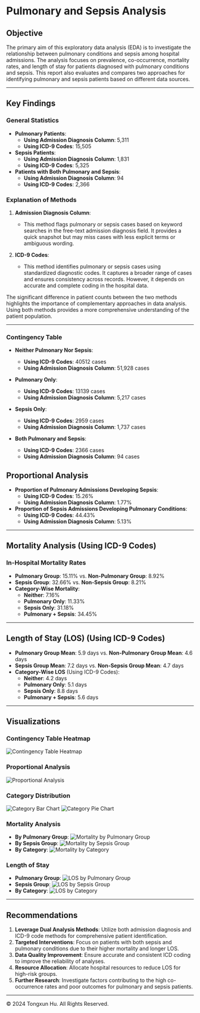 # Pulmonary and Sepsis Analysis

## Objective
The primary aim of this exploratory data analysis (EDA) is to investigate the relationship between pulmonary conditions and sepsis among hospital admissions. The analysis focuses on prevalence, co-occurrence, mortality rates, and length of stay for patients diagnosed with pulmonary conditions and sepsis. This report also evaluates and compares two approaches for identifying pulmonary and sepsis patients based on different data sources.

---

## Key Findings

### General Statistics
- **Pulmonary Patients**:
  - **Using Admission Diagnosis Column**: 5,311
  - **Using ICD-9 Codes**: 15,505
- **Sepsis Patients**:
  - **Using Admission Diagnosis Column**: 1,831
  - **Using ICD-9 Codes**: 5,325
- **Patients with Both Pulmonary and Sepsis**:
  - **Using Admission Diagnosis Column**: 94
  - **Using ICD-9 Codes**: 2,366

### Explanation of Methods
1. **Admission Diagnosis Column**:
   - This method flags pulmonary or sepsis cases based on keyword searches in the free-text admission diagnosis field. It provides a quick snapshot but may miss cases with less explicit terms or ambiguous wording.
   
2. **ICD-9 Codes**:
   - This method identifies pulmonary or sepsis cases using standardized diagnostic codes. It captures a broader range of cases and ensures consistency across records. However, it depends on accurate and complete coding in the hospital data.

The significant difference in patient counts between the two methods highlights the importance of complementary approaches in data analysis. Using both methods provides a more comprehensive understanding of the patient population.

---

### Contingency Table
- **Neither Pulmonary Nor Sepsis**: 
    - **Using ICD-9 Codes**: 40512 cases
    - **Using Admission Diagnosis Column**: 51,928 cases

- **Pulmonary Only**: 
    - **Using ICD-9 Codes**: 13139 cases
    - **Using Admission Diagnosis Column**: 5,217 cases
- **Sepsis Only**: 
    - **Using ICD-9 Codes**: 2959 cases
    - **Using Admission Diagnosis Column**: 1,737 cases
- **Both Pulmonary and Sepsis**: 
    - **Using ICD-9 Codes**: 2366 cases
    - **Using Admission Diagnosis Column**: 94 cases


## Proportional Analysis
- **Proportion of Pulmonary Admissions Developing Sepsis**: 
  - **Using ICD-9 Codes**: 15.26%
  - **Using Admission Diagnosis Column**: 1.77%
- **Proportion of Sepsis Admissions Developing Pulmonary Conditions**: 
  - **Using ICD-9 Codes**: 44.43%
  - **Using Admission Diagnosis Column**: 5.13%


---

## Mortality Analysis (Using ICD-9 Codes)
### In-Hospital Mortality Rates
- **Pulmonary Group**: 15.11% vs. **Non-Pulmonary Group**: 8.92%
- **Sepsis Group**: 32.66% vs. **Non-Sepsis Group**: 8.21%
- **Category-Wise Mortality**:
  - **Neither**: 7.16%
  - **Pulmonary Only**: 11.33%
  - **Sepsis Only**: 31.18%
  - **Pulmonary + Sepsis**: 34.45%

---

## Length of Stay (LOS) (Using ICD-9 Codes)
- **Pulmonary Group Mean**: 5.9 days vs. **Non-Pulmonary Group Mean**: 4.6 days
- **Sepsis Group Mean**: 7.2 days vs. **Non-Sepsis Group Mean**: 4.7 days
- **Category-Wise LOS** (Using ICD-9 Codes):
  - **Neither**: 4.2 days
  - **Pulmonary Only**: 5.1 days
  - **Sepsis Only**: 8.8 days
  - **Pulmonary + Sepsis**: 5.6 days

---

## Visualizations
### Contingency Table Heatmap
![Contingency Table Heatmap](images/contingency_table.png)

### Proportional Analysis
![Proportional Analysis](images/proportional_analysis.png)

### Category Distribution
![Category Bar Chart](images/category_bar_chart.png)
![Category Pie Chart](images/category_pie_chart.png)

### Mortality Analysis
- **By Pulmonary Group**:
  ![Mortality by Pulmonary Group](images/mortality_pulmonary.png)
- **By Sepsis Group**:
  ![Mortality by Sepsis Group](images/mortality_sepsis.png)
- **By Category**:
  ![Mortality by Category](images/mortality_category.png)

### Length of Stay
- **Pulmonary Group**:
  ![LOS by Pulmonary Group](images/los_pulmonary.png)
- **Sepsis Group**:
  ![LOS by Sepsis Group](images/los_sepsis.png)
- **By Category**:
  ![LOS by Category](images/los_category.png)

---

## Recommendations
1. **Leverage Dual Analysis Methods**: Utilize both admission diagnosis and ICD-9 code methods for comprehensive patient identification.
2. **Targeted Interventions**: Focus on patients with both sepsis and pulmonary conditions due to their higher mortality and longer LOS.
3. **Data Quality Improvement**: Ensure accurate and consistent ICD coding to improve the reliability of analyses.
4. **Resource Allocation**: Allocate hospital resources to reduce LOS for high-risk groups.
5. **Further Research**: Investigate factors contributing to the high co-occurrence rates and poor outcomes for pulmonary and sepsis patients.

---

&copy; 2024 Tongxun Hu. All Rights Reserved.
